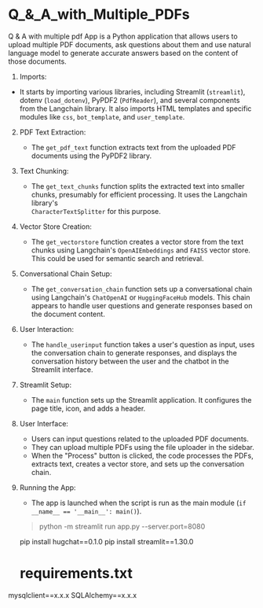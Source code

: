 # Q_&_A_with_Multiple_PDFs
Q & A with multiple pdf App is a Python application that allows users to upload multiple PDF documents, ask questions about them and use natural language model to generate accurate answers based on the content of those documents.

 1. Imports:
   - It starts by importing various libraries, including Streamlit (`streamlit`), dotenv (`load_dotenv`), PyPDF2 (`PdfReader`), and several components from the Langchain         library. It also imports HTML templates and specific modules like `css`, `bot_template`, and `user_template`.

2. PDF Text Extraction:
   - The `get_pdf_text` function extracts text from the uploaded PDF documents using the PyPDF2 library.

3. Text Chunking:
   - The `get_text_chunks` function splits the extracted text into smaller chunks, presumably for efficient processing. It uses the Langchain library's                
     `CharacterTextSplitter` for this purpose.

4. Vector Store Creation:
   - The `get_vectorstore` function creates a vector store from the text chunks using Langchain's `OpenAIEmbeddings` and `FAISS` vector store. This could be used for 
     semantic search and retrieval.

5. Conversational Chain Setup:
   - The `get_conversation_chain` function sets up a conversational chain using Langchain's `ChatOpenAI` or `HuggingFaceHub` models. This chain appears to handle user 
     questions and generate responses based on the document content.

6. User Interaction:
   - The `handle_userinput` function takes a user's question as input, uses the conversation chain to generate responses, and displays the conversation history between the 
     user and the chatbot in the Streamlit interface.

7. Streamlit Setup:
   - The `main` function sets up the Streamlit application. It configures the page title, icon, and adds a header.

8. User Interface:
   - Users can input questions related to the uploaded PDF documents.
   - They can upload multiple PDFs using the file uploader in the sidebar.
   - When the "Process" button is clicked, the code processes the PDFs, extracts text, creates a vector store, and sets up the conversation chain.

9. Running the App:
   - The app is launched when the script is run as the main module (`if __name__ == '__main__': main()`).

   
   >python -m streamlit run app.py  --server.port=8080
   
   
   pip install hugchat==0.1.0
   pip install streamlit==1.30.0
   # requirements.txt
mysqlclient==x.x.x
SQLAlchemy==x.x.x